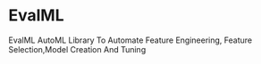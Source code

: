 # EvalML

EvalML AutoML Library To Automate Feature Engineering, Feature Selection,Model Creation And Tuning
